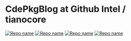 # CdePkgBlog at Github Intel / **tianocore**

[![Repo name](https://github-readme-stats.vercel.app/api/pin/?username=KilianKegel&repo=Introduction-of-the-ACPICA-port-to-UEFI)](https://github.com/tianocore/edk2-staging/tree/CdePkg/blogs/2022-01-16#introduction-of-the-acpica-port-to-uefi)
[![Repo name](https://github-readme-stats.vercel.app/api/pin/?username=KilianKegel&repo=RedFish-on-CdePkg)](https://github.com/tianocore/edk2-staging/tree/CdePkg/blogs/2021-12-19#redfish-on-cdepkg)
[![Repo name](https://github-readme-stats.vercel.app/api/pin/?username=KilianKegel&repo=Using-UEFI--and-Standard-C-API-in-shell-applications-creating-MSDOS-Tools-for-UEFI)](https://github.com/tianocore/edk2-staging/tree/CdePkg/blogs/2021-11-28#using-uefi--and-standard-c-api-in-shell-applications-creating-msdos-tools-for-uefi)
[![Repo name](https://github-readme-stats.vercel.app/api/pin/?username=KilianKegel&repo=my-legacy-toolbox)](https://github.com/tianocore/edk2-staging/blob/CdePkg/blogs/2021-11-14/README.md#my-legacy-toolbox)
